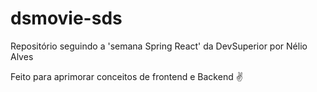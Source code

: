 # dsmovie-sds

Repositório seguindo a 'semana Spring React' da DevSuperior por Nélio Alves

Feito para aprimorar conceitos de frontend e Backend :v:
